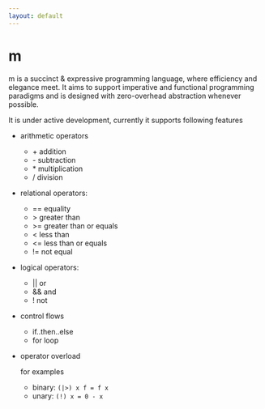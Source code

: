 ```yaml
---
layout: default
---
```


# m

m is a succinct & expressive programming language, where efficiency and elegance meet. It aims to support imperative and functional programming paradigms and is designed with zero-overhead abstraction whenever possible.

It is under active development, currently it supports following features
- arithmetic operators
  - \+    addition
  - \-    subtraction
  - \*    multiplication
  - /    division

- relational operators:
  - == equality
  - \>  greater than
  - \>= greater than or equals
  - \<  less than
  - \<= less than or equals
  - \!= not equal

- logical operators:
  - \|\| or
  - && and
  - ! not

- control flows
  - if..then..else
  - for loop

- operator overload
  
  for examples
  - binary: ```(|>) x f = f x```
  - unary: ```(!) x = 0 - x```